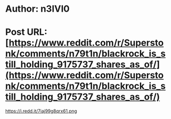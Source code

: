 # Author: n3IVI0
# Post URL: [https://www.reddit.com/r/Superstonk/comments/n79t1n/blackrock_is_still_holding_9175737_shares_as_of/](https://www.reddit.com/r/Superstonk/comments/n79t1n/blackrock_is_still_holding_9175737_shares_as_of/)


https://i.redd.it/7iaj99g8qrx61.png